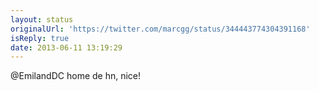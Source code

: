 ```yaml
---
layout: status
originalUrl: 'https://twitter.com/marcgg/status/344443774304391168'
isReply: true
date: 2013-06-11 13:19:29
---
```


@EmilandDC home de hn, nice!
